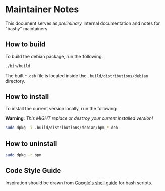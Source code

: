 # Maintainer Notes

This document serves as _preliminary_ internal documentation and notes for "bashy" maintainers.

## How to build

To build the debian package, run the following.

```bash
./bin/build
```

The built `*.deb` file is located inside the `.build/distributions/debian` directory.

## How to install

To install the current version locally, run the following:

**Warning**: _This MIGHT replace or destroy your current installed version!_

```bash
sudo dpkg -i .build/distributions/debian/bpm_*.deb
```

## How to uninstall

```bash
sudo dpkg -r bpm
```

## Code Style Guide

Inspiration should be drawn from [Google's shell guide](https://google.github.io/styleguide/shellguide.html) for bash scripts. 